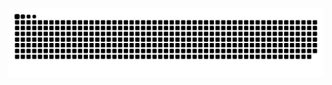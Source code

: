 
![](https://github.com/Platane/snk/raw/output/github-contribution-grid-snake.svg)



<!-- ![](https://komarev.com/ghpvc/?username=TalRodgold)
 -->




